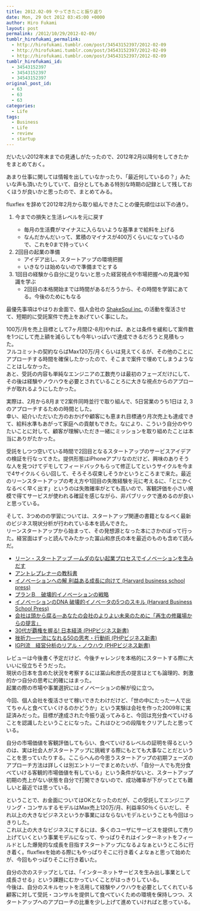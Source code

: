 ```yaml
---
title: 2012.02-09 やってきたこと振り返り
date: Mon, 29 Oct 2012 03:45:00 +0000
author: Hiro Fukami
layout: post
permalink: /2012/10/29/2012-02-09/
tumblr_hirofukami_permalink:
  - http://hirofukami.tumblr.com/post/34543152397/2012-02-09
  - http://hirofukami.tumblr.com/post/34543152397/2012-02-09
  - http://hirofukami.tumblr.com/post/34543152397/2012-02-09
tumblr_hirofukami_id:
  - 34543152397
  - 34543152397
  - 34543152397
original_post_id:
  - 63
  - 63
  - 63
categories:
  - Life
tags:
  - Business
  - Life
  - review
  - startup
---
```

だいたい2012年末までの見通しがたったので、2012年2月以降何をしてきたかをまとめておく。

あまり仕事に関しては情報を出していなかったり、「最近何しているの？」みたいな声も頂いたりしていて、自分としてもある特別な時期の記録として残しておくほうが良いかと思ったので、まとめてみる。

fluxflex を辞めて2012年2月から取り組んできたことの優先順位は以下の通り。

1.  今までの損失と生活レベルを元に戻す</p> 
    *   毎月の生活費がマイナスに入らないような基準まで給料を上げる
    *   なんだかんだいって、累積のマイナスが400万くらいになっているので、これを0まで持っていく
2.  2回目の起業の準備 
    *   アイデア出し、スタートアップの環境把握
    *   いきなりは始めないので準備までとする
3.  1回目の経験から自分に足りないと思った経営視点や市場把握への見識や知識を学ぶ 
    *   2回目の本格開始までは時間があるだろうから、その時間を学習にあてる。今後のためにもなる

最優先事項はやはりお金面で、個人会社の <a href="http://www.shakesoul.net" target="_blank">ShakeSoul inc.</a> の活動を復活させて、短期的に受託案件で売上をあげていく事にした。

100万/月を売上目標として7ヶ月間(2-8月)やれば、あとは条件を緩和して案件数を1つにして売上額を減らしても今年いっぱいで達成できるだろうと見積もった。  
フルコミットの契約ならばMax120万/月くらいは見えてくるが、その他のことにアプローチする時間を確保したかったので、そこまで案件で埋めてしまうようなことはしなかった。  
あと、受託の内容も単純なエンジニアの工数売りは最初のフェーズだけにして、その後は経験やノウハウを必要とされていることろに大きな視点からのアプローチが取れるようにしたかった。

実際は、2月から8月まで2案件同時並行で取り組んで、5日営業のうち1日は 2, 3 のアプローチするための時間とした。  
幸い、紹介いただいた方のおかげや顧客にも恵まれ目標通り月次売上も達成できて、給料水準もあがって家庭への貢献もできた。なにより、こういう自分のやりたいことに対して、顧客が理解いただき一緒にミッションを取り組めたことは本当にありがたかった。

受託をしつつ空いている時間で2回目となるスタートアップのサービスアイデアの検証を行なってきた。提供形態はiPhoneアプリなのだけど、興味のありそうな人を見つけてデモしてフィードバックもらって修正してというサイクルを今まで4サイクルくらい回して、そろそろ収束しそうかというところまで来た。最近のリーンスタートアップの考え方や1回目の失敗経験を元に考えるに、「とにかくなるべく早く出す」というのは失敗確率がとても高いので、客観評価を小さい規模で得てサービスが使われる確証を感じながら、非パブリックで進めるのが良いと思っている。

そして、3つめのの学習については、スタートアップ関連の書籍となるべく最新のビジネス現状分析が行われている本を読んできた。  
リーンスタートアップから始まって、その発想源となった本にさかのぼって行った。経営面はずっと読んでみたかった冨山和彦氏の本を最近のものも含めて読んだ。

*   <a href="http://www.amazon.co.jp/gp/product/4822248976/ref=as_li_ss_tl?ie=UTF8&camp=247&creative=7399&creativeASIN=4822248976&linkCode=as2&tag=dsea-22" target="_blank">リーン・スタートアップ ―ムダのない起業プロセスでイノベーションを生みだす</a><img src="http://www.assoc-amazon.jp/e/ir?t=dsea-22&l=as2&o=9&a=4822248976" width="1" height="1" border="0" alt="" style="border:none!important;margin:0!important;" />
*   <a href="http://www.amazon.co.jp/gp/product/4798117552/ref=as_li_ss_tl?ie=UTF8&camp=247&creative=7399&creativeASIN=4798117552&linkCode=as2&tag=dsea-22" target="_blank">アントレプレナーの教科書</a><img src="http://www.assoc-amazon.jp/e/ir?t=dsea-22&l=as2&o=9&a=4798117552" width="1" height="1" border="0" alt="" style="border:none!important;margin:0!important;" />
*   <a href="http://www.amazon.co.jp/gp/product/4798104930/ref=as_li_ss_tl?ie=UTF8&camp=247&creative=7399&creativeASIN=4798104930&linkCode=as2&tag=dsea-22" target="_blank">イノベーションへの解 利益ある成長に向けて (Harvard business school press)</a><img src="http://www.assoc-amazon.jp/e/ir?t=dsea-22&l=as2&o=9&a=4798104930" width="1" height="1" border="0" alt="" style="border:none!important;margin:0!important;" />
*   <a href="http://www.amazon.co.jp/gp/product/4163744207/ref=as_li_ss_tl?ie=UTF8&camp=247&creative=7399&creativeASIN=4163744207&linkCode=as2&tag=dsea-22" target="_blank">プランＢ　破壊的イノベーションの戦略</a><img src="http://www.assoc-amazon.jp/e/ir?t=dsea-22&l=as2&o=9&a=4163744207" width="1" height="1" border="0" alt="" style="border:none!important;margin:0!important;" />
*   <a href="http://www.amazon.co.jp/gp/product/4798124710/ref=as_li_ss_tl?ie=UTF8&camp=247&creative=7399&creativeASIN=4798124710&linkCode=as2&tag=dsea-22" target="_blank">イノベーションのDNA 破壊的イノベータの5つのスキル (Harvard Business School Press)</a><img src="http://www.assoc-amazon.jp/e/ir?t=dsea-22&l=as2&o=9&a=4798124710" width="1" height="1" border="0" alt="" style="border:none!important;margin:0!important;" />
*   <a href="http://www.amazon.co.jp/gp/product/4478000700/ref=as_li_ss_tl?ie=UTF8&camp=247&creative=7399&creativeASIN=4478000700&linkCode=as2&tag=dsea-22" target="_blank">会社は頭から腐る―あなたの会社のよりよい未来のために「再生の修羅場からの提言」</a><img src="http://www.assoc-amazon.jp/e/ir?t=dsea-22&l=as2&o=9&a=4478000700" width="1" height="1" border="0" alt="" style="border:none!important;margin:0!important;" />
*   <a href="http://www.amazon.co.jp/gp/product/4569804985/ref=as_li_ss_tl?ie=UTF8&camp=247&creative=7399&creativeASIN=4569804985&linkCode=as2&tag=dsea-22" target="_blank">30代が覇権を握る! 日本経済 (PHPビジネス新書)</a><img src="http://www.assoc-amazon.jp/e/ir?t=dsea-22&l=as2&o=9&a=4569804985" width="1" height="1" border="0" alt="" style="border:none!important;margin:0!important;" />
*   <a href="http://www.amazon.co.jp/gp/product/4569791964/ref=as_li_ss_tl?ie=UTF8&camp=247&creative=7399&creativeASIN=4569791964&linkCode=as2&tag=dsea-22" target="_blank">挫折力―一流になれる50の思考・行動術 (PHPビジネス新書)</a><img src="http://www.assoc-amazon.jp/e/ir?t=dsea-22&l=as2&o=9&a=4569791964" width="1" height="1" border="0" alt="" style="border:none!important;margin:0!important;" />
*   <a href="http://www.amazon.co.jp/gp/product/4569800785/ref=as_li_ss_tl?ie=UTF8&camp=247&creative=7399&creativeASIN=4569800785&linkCode=as2&tag=dsea-22" target="_blank">IGPI流　経営分析のリアル・ノウハウ (PHPビジネス新書)</a><img src="http://www.assoc-amazon.jp/e/ir?t=dsea-22&l=as2&o=9&a=4569800785" width="1" height="1" border="0" alt="" style="border:none!important;margin:0!important;" />

レビューは今後書く予定だけど、今後チャレンジを本格的にスタートする際に大いいに役立ちそうだった。  
現状の日本を含めた状況を考察するには冨山和彦氏の提言はとても論理的、刺激的かつ自分の思考に的確にはまった。  
起業の際の市場や事業選択にはイノベーションの解が役に立つ。

今回、個人会社を復活させて稼いできたわけだけど、「世の中にたった一人で出てちゃんと食べていくけるのかどうか」という実験は会社を作った2009年に実証済みだった。目標が達成された今振り返ってみると、今回は充分食べていけることを認識したということになった。これはひとつの段階をクリアしたと思っている。

自分の市場価値を客観評価してもらい、食べていけるレベルの証明を得るというのは、実は社会人がスタートアップに挑戦する際にもとても大事なことだということを思っていたりする。ここらへんの今思うスタートアップの初期フェーズのアプローチ方法は詳しくは別エントリーでまとめたいが、「自分一人でも充分食べていける客観的市場価値を有している」という条件がないと、スタートアップ初期の売上がない状態を自分で打開できないので、成功確率が下がってとても難しいと最近では思っている。

ということで、お金面についてはOKとなったのだが、この受託してエンジニアリング・コンサルするモデルはMax売上120万/月、利益率50％くらいだし、それ以上の大きなビジネスというか事業にはならないモデルということも今回はっきりした。  
これ以上の大きなビジネスにするには、多くのユーザにサービスを提供して売り上げていくという事業モデルになって、やっぱりそれはインターネットをフィールドとした爆発的な成長を目指すスタートアップになるよなぁというところに行き着く。fluxflexを始める際にもやっぱりそこに行き着くよなぁと思って始めたが、今回もやっぱりそこに行き着いた。

自分の次のステップとしては、「インターネットサービスを生み出し事業として成長させる」という課題にむかっていくことがはっきりしている。  
今後は、自分のスキルセットを活用して経験やノウハウを必要としてくれている顧客に対して受託・コンサルを提供して食べていくための環境を保持しつつ、スタートアップへのアプローチの比重を少し上げて進めていければと思っている。